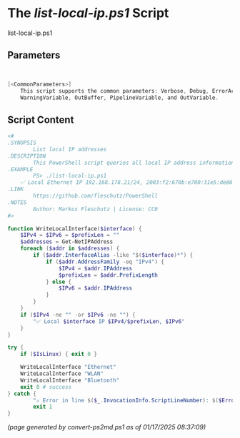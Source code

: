 The *list-local-ip.ps1* Script
===========================

list-local-ip.ps1 


Parameters
----------
```powershell


[<CommonParameters>]
    This script supports the common parameters: Verbose, Debug, ErrorAction, ErrorVariable, WarningAction, 
    WarningVariable, OutBuffer, PipelineVariable, and OutVariable.
```

Script Content
--------------
```powershell
<#
.SYNOPSIS
        List local IP addresses
.DESCRIPTION
        This PowerShell script queries all local IP address information and prints it.
.EXAMPLE
        PS> ./list-local-ip.ps1
	✅ Local Ethernet IP 192.168.178.21/24, 2003:f2:670b:e700:31e5:de86:b7cd:4e45
.LINK
        https://github.com/fleschutz/PowerShell
.NOTES
        Author: Markus Fleschutz | License: CC0
#>

function WriteLocalInterface($interface) {
	$IPv4 = $IPv6 = $prefixLen = ""
	$addresses = Get-NetIPAddress
	foreach ($addr in $addresses) {
		if ($addr.InterfaceAlias -like "$($interface)*") {
			if ($addr.AddressFamily -eq "IPv4") {
				$IPv4 = $addr.IPAddress
				$prefixLen = $addr.PrefixLength
			} else {
				$IPv6 = $addr.IPAddress
			}
		}
	}
	if ($IPv4 -ne "" -or $IPv6 -ne "") {
		"✅ Local $interface IP $IPv4/$prefixLen, $IPv6"
	}
}		

try {
	if ($IsLinux) { exit 0 }

	WriteLocalInterface "Ethernet"
	WriteLocalInterface "WLAN"
	WriteLocalInterface "Bluetooth"
	exit 0 # success
} catch {
        "⚠️ Error in line $($_.InvocationInfo.ScriptLineNumber): $($Error[0])"
        exit 1
}
```

*(page generated by convert-ps2md.ps1 as of 01/17/2025 08:37:09)*

